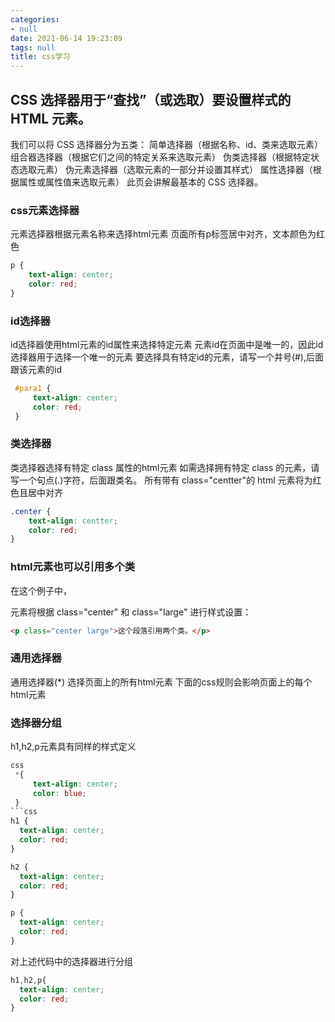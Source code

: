 ```yaml
---
categories:
- null
date: 2021-06-14 19:23:09
tags: null
title: css学习
---
```



## CSS 选择器用于“查找”（或选取）要设置样式的 HTML 元素。

我们可以将 CSS 选择器分为五类：
简单选择器（根据名称、id、类来选取元素）
组合器选择器（根据它们之间的特定关系来选取元素）
伪类选择器（根据特定状态选取元素）
伪元素选择器（选取元素的一部分并设置其样式）
属性选择器（根据属性或属性值来选取元素）
此页会讲解最基本的 CSS 选择器。
### css元素选择器
元素选择器根据元素名称来选择html元素
页面所有p标签居中对齐，文本颜色为红色
```css
p {
    text-align: center;
    color: red;
}
```
### id选择器
id选择器使用html元素的id属性来选择特定元素
元素id在页面中是唯一的，因此id选择器用于选择一个唯一的元素
要选择具有特定id的元素，请写一个井号(#),后面跟该元素的id
```css
 #para1 {
     text-align: center;
     color: red;
 }
```

<!-- more -->
### 类选择器
类选择器选择有特定 class 属性的html元素
如需选择拥有特定 class 的元素，请写一个句点(.)字符，后面跟类名。
所有带有 class="centter"的 html 元素将为红色且居中对齐
```css
.center {
    text-align: centter;
    color: red;
}
```
### html元素也可以引用多个类
在这个例子中，<p> 元素将根据 class="center" 和 class="large" 进行样式设置：
```html
<p class="center large">这个段落引用两个类。</p>
```
### 通用选择器
通用选择器(*) 选择页面上的所有html元素
下面的css规则会影响页面上的每个html元素
### 选择器分组
h1,h2,p元素具有同样的样式定义
```css
css
 *{
     text-align: center;
     color: blue;
 }
```css
h1 {
  text-align: center;
  color: red;
}

h2 {
  text-align: center;
  color: red;
}

p {
  text-align: center;
  color: red;
}
```
对上述代码中的选择器进行分组
```css
h1,h2,p{
  text-align: center;
  color: red;
}
```
